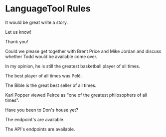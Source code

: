 # LanguageTool Rules

It would be great write a story.

Let us know!

Thank you!

Could we please get together with Brent Price and Mike Jordan and discuss whether Todd would be available come over.

In my opinion, he is still the greatest basketball player of all times.

The best player of all times was Pelé.

The Bible is the great best seller of all times.

Karl Popper viewed Peirce as "one of the greatest philosophers of all times".

Have you been to Don's house yet?

The endpoint's are available.

The API's endpoints are available.
